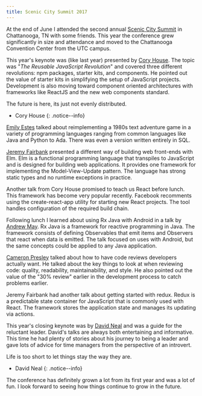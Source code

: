 ```yaml
---
title: Scenic City Summit 2017
---
```


At the end of June I attended the second annual [Scenic City Summit](https://www.sceniccitysummit.com/)
in Chattanooga, TN with some friends. This year the conference grew significantly
in size and attendance and moved to the Chattanooga Convention Center
from the UTC campus.

This year's keynote was (like last year) presented by 
[Cory House](https://www.twitter.com/housecor). The topic was "*The Reusable
JavaScript Revolution*" and covered three different revolutions: npm packages,
starter kits, and components. He pointed out the value of starter kits in 
simplifying the setup of JavaScript projects. Development is also moving
toward component oriented architectures with frameworks like ReactJS and 
the new web components standard.

The future is here, its just not evenly distributed.
- Cory House
{: .notice--info} 

[Emily Estes](https://github.com/emily-e/basements-and-beasties) 
talked about reimplementing a 1980s text adventure game in a
variety of programming languages ranging from common languages like Java 
and Python to Ada. There was even a version written entirely in SQL.

[Jeremy Fairbank](https://www.twitter.com/elpapapollo) presented a different way of building web front-ends with Elm. 
Elm is a functional programming language that transpiles to JavaScript and is 
designed for building web applications. It provides one framework for implementing
the Model-View-Update pattern. The language has strong static types and no
runtime exceptions in practice.

Another talk from Cory House promised to teach us React before lunch. This
framework has become very popular recently. Facebook recomments using the
create-react-app utility for starting new React projects. The tool handles
configuration of the required build chain.

Following lunch I learned about using Rx Java with Android in a talk by 
[Andrew May](https://twitter.com/mantamay). Rx Java is a framework for 
reactive programming in Java. The framework consists of defining Observables
that emit items and Observers that react when data is emitted. The talk 
focused on uses with Android, but the same concepts could be applied to 
any Java application.

[Cameron Presley](https://twitter.com/pcameronpresley) talked about how to 
have code reviews developers actually want. He talked about the key things to
look at when reviewing code: quality, readability, maintainability, and style.
He also pointed out the value of the "30% review" earlier in the development
process to catch problems earlier.

Jeremy Fairbank had another talk about getting started with redux. Redux is
a predictable state container for JavaScript that is commonly used with React.
The framework stores the application state and manages its updating via actions.

This year's closing keynote was by [David Neal](https://twitter.com/reverentgeek)
and was a guide for the reluctant leader. David's talks are always both entertaining
and informative. This time he had plenty of stories about his journey to being a leader
and gave lots of advice for time managers from the perspective of an introvert.

Life is too short to let things stay the way they are.
- David Neal
{: .notice--info} 

The conference has definitely grown a lot from its first year and was a lot of fun. 
I look forward to seeing how things continue to grow in the future.